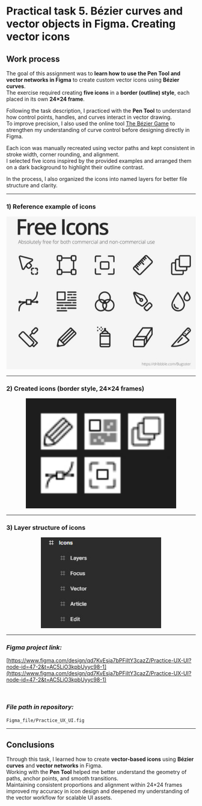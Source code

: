 # Practical task 5. Bézier curves and vector objects in Figma. Creating vector icons

## Work process

The goal of this assignment was to **learn how to use the Pen Tool and vector networks in Figma** to create custom vector icons using **Bézier curves**.  
The exercise required creating **five icons** in a **border (outline) style**, each placed in its own **24×24 frame**.

Following the task description, I practiced with the **Pen Tool** to understand how control points, handles, and curves interact in vector drawing.  
To improve precision, I also used the online tool [The Bézier Game](https://bezier.method.ac/?authuser=0) to strengthen my understanding of curve control before designing directly in Figma.

Each icon was manually recreated using vector paths and kept consistent in stroke width, corner rounding, and alignment.  
I selected five icons inspired by the provided examples and arranged them on a dark background to highlight their outline contrast.

In the process, I also organized the icons into named layers for better file structure and clarity.

---

### 1) **Reference example of icons**

<p align="center">
  <img src="images/Free%20icons%20example.jpg" width="700" alt="Reference free icons example">
</p>

---

### 2) **Created icons (border style, 24×24 frames)**

<p align="center">
  <img src="images/Icons.jpg" width="400" alt="Created vector icons in border style">
</p>

---

### 3) **Layer structure of icons**

<p align="center">
  <img src="images/Icons%20layers.jpg" width="320" alt="Icon layers structure in Figma">
</p>

---

### *Figma project link:*
[https://www.figma.com/design/qd7KvEsja7bPFiItY3cazZ/Practice-UX-UI?node-id=47-2&t=AC5LiO3kpbUyyc98-1](https://www.figma.com/design/qd7KvEsja7bPFiItY3cazZ/Practice-UX-UI?node-id=47-2&t=AC5LiO3kpbUyyc98-1)

<br>

### *File path in repository:*
`Figma_file/Practice_UX_UI.fig`

---

## Conclusions

Through this task, I learned how to create **vector-based icons** using **Bézier curves** and **vector networks** in Figma.  
Working with the **Pen Tool** helped me better understand the geometry of paths, anchor points, and smooth transitions.  
Maintaining consistent proportions and alignment within 24×24 frames improved my accuracy in icon design and deepened my understanding of the vector workflow for scalable UI assets.

